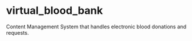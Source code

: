 # virtual_blood_bank
Content Management System that handles electronic blood donations and requests.
